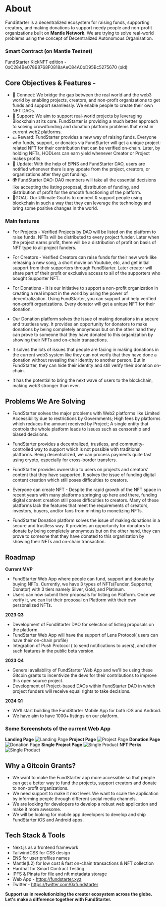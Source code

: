 # About
FundStarter is a decentralized ecosystem for raising funds, supporting creators, and making donations to support needy people and non-profit organizations built on **Mantle Network**. We are trying to solve real-world problems using the concept of Decentralized Autonomous Organisation.

### Smart Contract (on Mantle Testnet)
FundStarter KickNFT edition - 0xC284Be07898768F0818aAeC84A0bD95Bc5275670 (old)

## Core Objectives & Features -
* 🔗 Connect: We bridge the gap between the real world and the web3 world by enabling projects, creators, and non-profit organizations to get funds and support seamlessly. We enable people to create their own NFT DAOs. 
* 🙏 Support: We aim to support real-world projects by leveraging Blockchain at its core. FundStarter is providing a much better approach to solving crowdfunding and donation platform problems that exist in current web2 platforms.
* 💵 Reward: FundStarter provides a new way of raising funds. Everyone who funds, support, or donates via FundStarter will get a unique project-related NFT for their contribution that can be verified on-chain. Later, by holding NFTs, HODLers can earn yield whenever Creator or Project makes profits.
* 🔔 Update: With the help of EPNS and FundStarter DAO, users are notified whenever there is any update from the project, creators, or organizations after they got funding.
* 🌍 FundStarter DAO: DAO members will take all the essential decisions like accepting the listing proposal, distribution of funding, and distribution of profit for the smooth functioning of the platform.
* 🎯GOAL: Our Ultimate Goal is to connect & support people using blockchain in such a way that they can leverage the technology and bring some positive changes in the world.

### Main features
* For Projects - Verified Projects by DAO will be listed on the platform to raise funds. NFTs will be distributed to every project funder. Later when the project earns profit, there will be a distribution of profit on basis of NFT type to all project funders.
* For Creators - Verified Creators can raise funds for their new work like releasing a new song, a short movie on Youtube, etc, and get initial support from their supporters through FundStarter. Later creator will share part of their profit or exclusive access to all of the supporters who bought Supporter NFT.
* For Donations - It is our initiative to support a non-profit organization in creating a real impact in the world by using the power of decentralization. Using FundStarter, you can support and help verified non-profit organizations. Every donator will get a unique NFT for their donation.
* Our Donation platform solves the issue of making donations in a secure and trustless way.
It provides an opportunity for donators to make donations by being completely anonymous but on the other hand they can prove to someone that they have donated to this organization by showing their NFTs and on-chain transactions.
* It solves the lots of issues that people are facing in making donations in the current web3 system like they can not verify that they have done a donation without revealing their identity to another person. But in FundStarter, they can hide their identity and still verify their donation on-chain.

* It has the potential to bring the next wave of users to the blockchain, making web3 stronger than ever.

## Problems We Are Solving
* FundStarter solves the major problems with Web2 platforms like Limited Accessibility due to restrictions by Governments; High fees by platforms which reduces the amount received by Project; A single entity that controls the whole platform leads to issues such as censorship and biased decisions.
* FundStarter provides a decentralized, trustless, and community-controlled way to support which is not possible with traditional platforms. Being decentralized, we can process payments quite fast using crypto, especially for cross-border transfers.
* FundStarter provides ownership to users on projects and creators’ content that they have supported. It solves the issue of funding digital content creation which still poses difficulties to creators.
* Everyone can create NFT - Despite the rapid growth of the NFT space in recent years with many platforms springing up here and there, funding digital content creation still poses difficulties to creators. Many of these platforms lack the features that meet the requirements of creators, investors, buyers, and/or fans from minting to monetizing NFTs.

* FundStarter Donation platform solves the issue of making donations in a secure and trustless way. It provides an opportunity for donators to donate by being completely anonymous but on the other hand, they can prove to someone that they have donated to this organization by showing their NFTs and on-chain transaction.
## Roadmap
**Current MVP**
* FundStarter Web App where people can fund, support and donate by buying NFTs. Currently, we have 3 types of NFTs(Funder, Supporter, Donator) with 3 tiers namely Silver, Gold, and Platinum.
* Users can now submit their proposals for listing on Platform. Once we verify it, we can list their proposal on Platform with their own personalized NFTs.

**2023 Q3**
* Development of FundStarter DAO for selection of listing proposals on the platform.
* FundStarter Web App will have the support of Lens Protocol( users can have their on-chain profile)
* Integration of Push Protocol ( to send notifications to users), and other such features in the public beta version.

**2023 Q4**
* General availability of FundStarter Web App and we'll be using these Gitcoin grants to incentivize the devs for their contributions to improve this open source project.
* Development of Project-based DAOs within FundStarter DAO in which project funders will receive equal rights to take decisions.

**2024 Q1**
* We’ll start building the FundStarter Mobile App for both iOS and Android.
* We have aim to have 1000+ listings on our platform.


### Some Screenshots of the current Web App
**Landing Page**
![Landing Page](https://fundstarter.xyz/wp-content/uploads/2023/04/fundstarter-landing.png) 
**Project Page**
![Project Page](https://fundstarter.xyz/wp-content/uploads/2023/04/fundstarter-project.png)
**Donation Page**
![Donation Page](https://fundstarter.xyz/wp-content/uploads/2023/04/fundstarter-donation.png)
**Single Project Page**
![Single Product](https://fundstarter.xyz/wp-content/uploads/2023/04/project.png)
**NFT Perks**
![Single Product](https://fundstarter.xyz/wp-content/uploads/2023/04/select-nft.png)

## Why a Gitcoin Grants?
* We want to make the FundStarter app more accessible so that people can get a better way to fund the projects, support creators and donate to non-profit organizations.
* We need support to make it next level. We want to scale the application by informing people through different social media channels.
* We are looking for developers to develop a robust web application and make it more awesome.
* We will be looking for mobile app developers to develop and ship FundStarter iOS and Android apps.

## Tech Stack & Tools
* Next.js as a frontend framework
* TailwindCSS for CSS design
* ENS for user profiles names
* Mantle(L2) for low cost & fast on-chain transactions & NFT collection
* Hardhat for Smart Contract Testing
* IPFS & Pinata for file and nft metadata storage
* Web App - https://fundstarter.xyz
* Twitter - https://twitter.com/0xfundstarter

**Support us in revolutionizing the creator ecosystem across the globe. Let's make a difference together with FundStarter.**